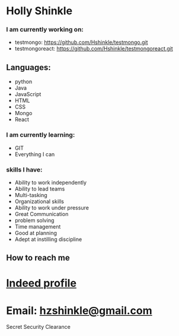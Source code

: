 # Holly Shinkle
### I am currently working on:
- testmongo: https://github.com/Hshinkle/testmongo.git
- testmongoreact: https://github.com/Hshinkle/testmongoreact.git
## Languages:
- python
- Java
- JavaScript
- HTML
- CSS
- Mongo
- React
### I am currently learning:
- GIT
- Everything I can
### skills I have:
- Ability to work independently
- Ability to lead teams
- Multi-tasking
- Organizational skills
- Ability to work under pressure
- Great Communication
- problem solving
- Time management 
- Good at planning 
- Adept at instilling discipline
## How to reach me
# [Indeed profile] 
[Indeed profile]:https://my.indeed.com/p/hollys-jyicg0o
# Email: hzshinkle@gmail.com
Secret Security Clearance
